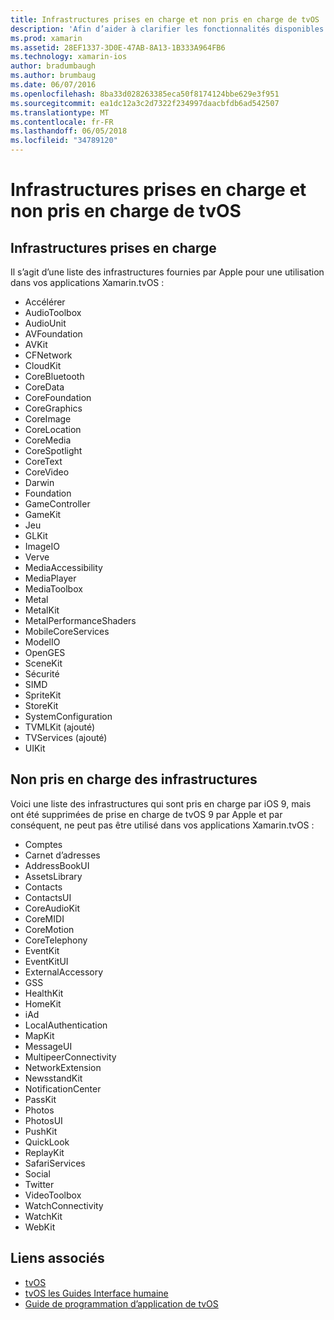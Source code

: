 ```yaml
---
title: Infrastructures prises en charge et non pris en charge de tvOS
description: 'Afin d’aider à clarifier les fonctionnalités disponibles pour les applications de tvOS, ce document fournit deux listes d’infrastructures d’Apple : ceux pris en charge par tvOS et ceux non pris en charge par tvOS.'
ms.prod: xamarin
ms.assetid: 28EF1337-3D0E-47AB-8A13-1B333A964FB6
ms.technology: xamarin-ios
author: bradumbaugh
ms.author: brumbaug
ms.date: 06/07/2016
ms.openlocfilehash: 8ba33d028263385eca50f8174124bbe629e3f951
ms.sourcegitcommit: ea1dc12a3c2d7322f234997daacbfdb6ad542507
ms.translationtype: MT
ms.contentlocale: fr-FR
ms.lasthandoff: 06/05/2018
ms.locfileid: "34789120"
---
```

# <a name="supported-and-unsupported-frameworks-in-tvos"></a>Infrastructures prises en charge et non pris en charge de tvOS

<a name="Supported-Frameworks" />

## <a name="supported-frameworks"></a>Infrastructures prises en charge

Il s’agit d’une liste des infrastructures fournies par Apple pour une utilisation dans vos applications Xamarin.tvOS :

* Accélérer
* AudioToolbox
* AudioUnit
* AVFoundation
* AVKit
* CFNetwork
* CloudKit
* CoreBluetooth
* CoreData
* CoreFoundation
* CoreGraphics
* CoreImage
* CoreLocation
* CoreMedia
* CoreSpotlight
* CoreText
* CoreVideo
* Darwin
* Foundation
* GameController
* GameKit
* Jeu
* GLKit
* ImageIO
* Verve
* MediaAccessibility
* MediaPlayer
* MediaToolbox
* Metal
* MetalKit
* MetalPerformanceShaders
* MobileCoreServices
* ModelIO
* OpenGES
* SceneKit
* Sécurité
* SIMD
* SpriteKit
* StoreKit
* SystemConfiguration
* TVMLKit (ajouté)
* TVServices (ajouté)
* UIKit

<a name="Unsupported-Frameworks" />

## <a name="unsupported-frameworks"></a>Non pris en charge des infrastructures

Voici une liste des infrastructures qui sont pris en charge par iOS 9, mais ont été supprimées de prise en charge de tvOS 9 par Apple et par conséquent, ne peut pas être utilisé dans vos applications Xamarin.tvOS :

* Comptes
* Carnet d’adresses
* AddressBookUI
* AssetsLibrary
* Contacts
* ContactsUI
* CoreAudioKit
* CoreMIDI
* CoreMotion
* CoreTelephony
* EventKit
* EventKitUI
* ExternalAccessory
* GSS
* HealthKit
* HomeKit
* iAd
* LocalAuthentication
* MapKit
* MessageUI
* MultipeerConnectivity
* NetworkExtension
* NewsstandKit
* NotificationCenter
* PassKit
* Photos
* PhotosUI
* PushKit
* QuickLook
* ReplayKit
* SafariServices
* Social
* Twitter
* VideoToolbox
* WatchConnectivity
* WatchKit
* WebKit



## <a name="related-links"></a>Liens associés

- [tvOS](https://developer.apple.com/tvos/)
- [tvOS les Guides Interface humaine](https://developer.apple.com/tvos/human-interface-guidelines/)
- [Guide de programmation d’application de tvOS](https://developer.apple.com/library/prerelease/tvos/documentation/General/Conceptual/AppleTV_PG/)
